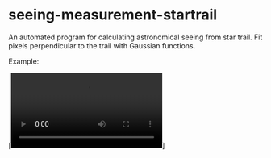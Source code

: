 # seeing-measurement-startrail

An automated program for calculating astronomical seeing from star trail. Fit pixels perpendicular to the trail with Gaussian functions. 

Example:

[![animation](/example/fwhms_v24039_1200_001.mp4)]
